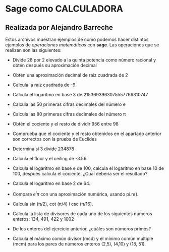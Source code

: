 # Sage como CALCULADORA
## Realizada por Alejandro Barreche
Estos archivos muestran ejemplos de como podemos hacer distintos ejemplos de _operaciones matemáticas_ con **sage**. Las operaciones que se realizan son las siguientes:

* Divide 28 por 2 elevado a la quinta potencia como número racional y obtén después su aproximación decimal

* Obtén una aproximación decimal de raíz cuadrada de 2

* Calcula la raíz cuadrada de -9

* Calcula el logaritmo en base 3 de 2153693963075557766310747

* Calcula las 50 primeras cifras decimales del número e

* Calcula las 80 primeras cifras decimales del número π

* Obtén el cociente y el resto de dividir 956 entre 98

* Comprueba que el cociente y el resto obtenidos en el apartado anterior son correctos con la prueba de Euclides

* Determina si 3 divide 234878

* Calcula el floor y el ceiling de -3.56

* Calcula el logaritmo en base e de 100, calcula el logaritmo en base 10 de 100, después calcula el cociente. ¿Cual deberia ser el resultado?

* Calcula el logaritmo en base 2 de 64.

* Compara $e^iπ$ con una aproximación numérica, usando pi.n().

* Calcula sin (π/2), cot (π/4) i csc (π/16).

* Calcula la lista de divisores de cada uno de los siguientes números enteros: 134, 491, 422 y 1002

* De los enteros del ejercicio anterior, ¿cuáles son números primos?

* Calcula el máximo común divisor (mcd) y el mínimo común múltiple (mcm) para los pares de números enteros (2,5), (4,10) y (18, 51).
